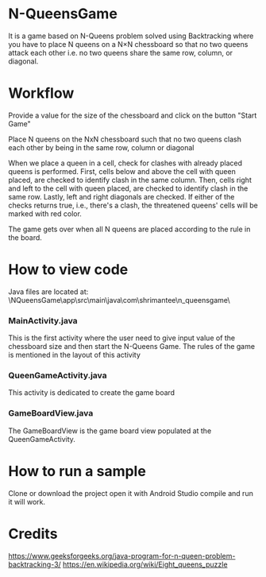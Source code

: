# N-QueensGame
It is a game based on N-Queens problem solved using Backtracking where you have to place N queens on a N×N chessboard so that no two queens attack each other i.e. no two queens share the same row, column, or diagonal.
          
# Workflow

Provide a value for the size of the chessboard and click on the button "Start Game"

Place N queens on the NxN chessboard such that no two queens clash each other by being in the same row, column or diagonal

When we place a queen in a cell, check for clashes with already placed queens is performed.
First, cells below and above the cell with queen placed, are checked to identify clash in the same column.
Then, cells right and left to the cell with queen placed, are checked to identify clash in the same row.
Lastly, left and right diagonals are checked.
If either of the checks returns true, i.e., there's a clash, the threatened queens' cells will be marked with red color.

The game gets over when all N queens are placed according to the rule in the board.

# How to view code

Java files are located at: 
\NQueensGame\app\src\main\java\com\shrimantee\n_queensgame\

### MainActivity.java
  
This is the first activity where the user need to give input value of the chessboard size and then start the N-Queens Game.
The rules of the game is mentioned in the layout of this activity

### QueenGameActivity.java

This activity is dedicated to create the game board
 
### GameBoardView.java

The GameBoardView is the game board view populated at the QueenGameActivity. 



# How to run a sample
Clone or download the project open it with Android Studio compile and run it will work.

# Credits
https://www.geeksforgeeks.org/java-program-for-n-queen-problem-backtracking-3/
https://en.wikipedia.org/wiki/Eight_queens_puzzle

